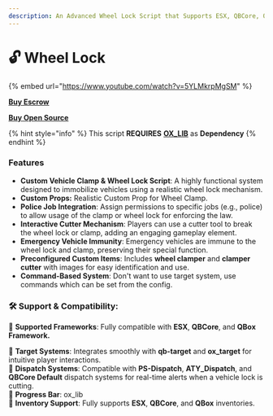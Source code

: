 ```yaml
---
description: An Advanced Wheel Lock Script that Supports ESX, QBCore, Qbox Frameworks
---
```


# 🔓 Wheel Lock

{% embed url="https://www.youtube.com/watch?v=5YLMkrpMgSM" %}

[**Buy Escrow**](https://pulsescripts.tebex.io/package/6805299)

[**Buy Open Source**](https://pulsescripts.tebex.io/package/6805303)

{% hint style="info" %}
This script **REQUIRES** [**OX\_LIB**](https://github.com/overextended/ox_lib) as **Dependency**
{% endhint %}

### Features

* **Custom Vehicle Clamp & Wheel Lock Script**: A highly functional system designed to immobilize vehicles using a realistic wheel lock mechanism.
* **Custom Props:** Realistic Custom Prop for Wheel Clamp.
* **Police Job Integration**: Assign permissions to specific jobs (e.g., police) to allow usage of the clamp or wheel lock for enforcing the law.
* **Interactive Cutter Mechanism**: Players can use a cutter tool to break the wheel lock or clamp, adding an engaging gameplay element.
* **Emergency Vehicle Immunity**: Emergency vehicles are immune to the wheel lock and clamp, preserving their special function.
* **Preconfigured Custom Items**: Includes **wheel clamper** and **clamper cutter** with images for easy identification and use.
* **Command-Based System**: Don't want to use target system, use commands which can be set from the config.

### **🛠️ Support & Compatibility:**

🔹 **Supported Frameworks**: Fully compatible with **ESX**, **QBCore**, and **QBox Framework.**

🔹 **Target Systems**: Integrates smoothly with **qb-target** and **ox\_target** for intuitive player interactions.\
🔹 **Dispatch Systems**: Compatible with **PS-Dispatch**, **ATY\_Dispatch**, and **QBCore Default** dispatch  systems for real-time alerts when a vehicle lock is cutting.\
🔹 **Progress Bar**: ox\_lib\
🔹 **Inventory Support**: Fully supports **ESX**, **QBCore**, and **QBox** inventories.
